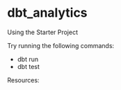 # dbt_analytics
Using the Starter Project

Try running the following commands:
  * dbt run 
  * dbt test 

Resources:
